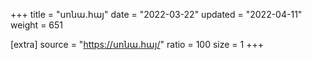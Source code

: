 +++
title = "սոնա.հայ"
date = "2022-03-22"
updated = "2022-04-11"
weight = 651

[extra]
source = "https://սոնա.հայ/"
ratio = 100
size = 1
+++
